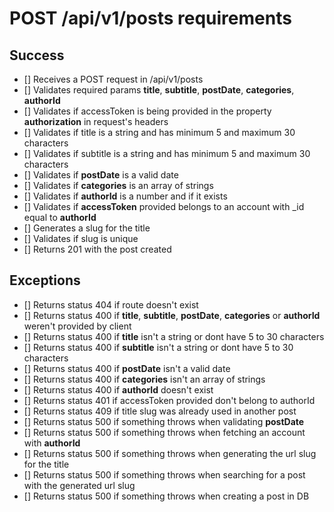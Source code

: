 # POST /api/v1/posts requirements

## Success

- [] Receives a POST request in /api/v1/posts
- [] Validates required params **title**, **subtitle**, **postDate**, **categories**, **authorId**
- [] Validates if accessToken is being provided in the property **authorization** in request's headers
- [] Validates if title is a string and has minimum 5 and maximum 30 characters
- [] Validates if subtitle is a string and has minimum 5 and maximum 30 characters
- [] Validates if **postDate** is a valid date
- [] Validates if **categories** is an array of strings
- [] Validates if **authorId** is a number and if it exists
- [] Validates if **accessToken** provided belongs to an account with \_id equal to **authorId**
- [] Generates a slug for the title
- [] Validates if slug is unique
- [] Returns 201 with the post created

## Exceptions

- [] Returns status 404 if route doesn't exist
- [] Returns status 400 if **title**, **subtitle**, **postDate**, **categories** or **authorId** weren't provided by client
- [] Returns status 400 if **title** isn't a string or dont have 5 to 30 characters
- [] Returns status 400 if **subtitle** isn't a string or dont have 5 to 30 characters
- [] Returns status 400 if **postDate** isn't a valid date
- [] Returns status 400 if **categories** isn't an array of strings
- [] Returns status 400 if **authorId** doesn't exist
- [] Returns status 401 if accessToken provided don't belong to authorId
- [] Returns status 409 if title slug was already used in another post
- [] Returns status 500 if something throws when validating **postDate**
- [] Returns status 500 if something throws when fetching an account with **authorId**
- [] Returns status 500 if something throws when generating the url slug for the title
- [] Returns status 500 if something throws when searching for a post with the generated url slug
- [] Returns status 500 if something throws when creating a post in DB
